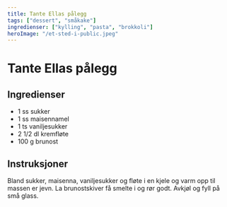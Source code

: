 ```yaml
---
title: Tante Ellas pålegg
tags: ["dessert", "småkake"]
ingredienser: ["kylling", "pasta", "brokkoli"]
heroImage: "/et-sted-i-public.jpeg"
---
```


# Tante Ellas pålegg

## Ingredienser

- 1 ss sukker
- 1 ss maisennamel
- 1 ts vaniljesukker
- 2 1/2 dl kremfløte
- 100 g brunost

## Instruksjoner

Bland sukker, maisenna, vaniljesukker og fløte i en kjele og varm opp til massen er jevn. La brunostskiver få smelte i og rør godt. Avkjøl og fyll på små glass.
